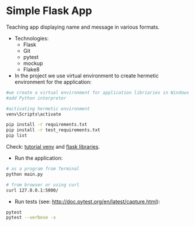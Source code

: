 # Simple Flask App

Teaching app displaying name and message in various formats.

- Technologies:
  - Flask
  - Git
  - pytest
  - mockup
  - Flake8
- In the project we use virtual environment to create hermetic environment for the application:

```bash
#we create a virtual environment for application libriaries in Windows OS:
#add Python interpreter

#activating hermetic environment 
venv\Scripts\activate

pip install -r requirements.txt
pip install -r test_requirements.txt
pip list
```
Check: [tutorial venv](https://docs.python.org/3/tutorial/venv.html) and [flask libraries](http://flask.pocoo.org).

- Run the application:
```bash
# as a program from Terminal
python main.py
```
```bash
# from browser or using curl
curl 127.0.0.1:5000/
```
- Run tests (see: http://doc.pytest.org/en/latest/capture.html):

```bash
pytest
pytest --verbose -s
```